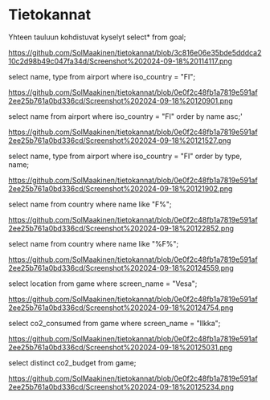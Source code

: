 # Tietokannat

Yhteen tauluun kohdistuvat kyselyt
select* from goal;

https://github.com/SolMaakinen/tietokannat/blob/3c816e06e35bde5dddca210c2d98b49c047fa34d/Screenshot%202024-09-18%20114117.png

select name, type from airport where iso_country = "FI";

https://github.com/SolMaakinen/tietokannat/blob/0e0f2c48fb1a7819e591af2ee25b761a0bd336cd/Screenshot%202024-09-18%20120901.png

select name from airport where iso_country = "FI" order by name asc;'

https://github.com/SolMaakinen/tietokannat/blob/0e0f2c48fb1a7819e591af2ee25b761a0bd336cd/Screenshot%202024-09-18%20121527.png

select name, type from airport where iso_country = "FI" order by type, name;

https://github.com/SolMaakinen/tietokannat/blob/0e0f2c48fb1a7819e591af2ee25b761a0bd336cd/Screenshot%202024-09-18%20121902.png

select name from country where name like "F%";

https://github.com/SolMaakinen/tietokannat/blob/0e0f2c48fb1a7819e591af2ee25b761a0bd336cd/Screenshot%202024-09-18%20122852.png

select name from country where name like "%F%";

https://github.com/SolMaakinen/tietokannat/blob/0e0f2c48fb1a7819e591af2ee25b761a0bd336cd/Screenshot%202024-09-18%20124559.png

select location from game where screen_name = "Vesa";

https://github.com/SolMaakinen/tietokannat/blob/0e0f2c48fb1a7819e591af2ee25b761a0bd336cd/Screenshot%202024-09-18%20124754.png

select co2_consumed from game where screen_name = "Ilkka";

https://github.com/SolMaakinen/tietokannat/blob/0e0f2c48fb1a7819e591af2ee25b761a0bd336cd/Screenshot%202024-09-18%20125031.png

select distinct co2_budget from game;

https://github.com/SolMaakinen/tietokannat/blob/0e0f2c48fb1a7819e591af2ee25b761a0bd336cd/Screenshot%202024-09-18%20125234.png
